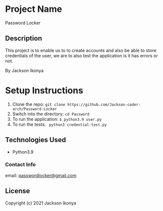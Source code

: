 # Project Name
Password Locker

## Description

This project is to enable us to to create accounts and also be able to store credentials of the user, we are to also test the application is it has errors or not.

By Jackson Ikonya

# Setup Instructions
1. Clone the repo:
    `git clone https://github.com/Jackson-coder-arch/Password-Locker`
1. Switch into the directory:
    `cd Password`
1. To run the application:
    `$ python3.9 user.py`
1. To run the tests:
    ` python3 credential-test.py`

## Technologies Used
* Python3.9

### Contact Info
email: passwordlocker@gmail.com

## License
Copyright (c) 2021 Jackson Ikonya